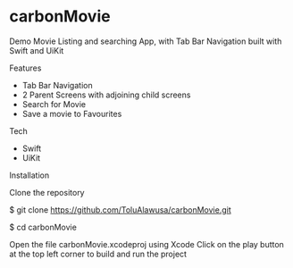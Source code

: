 # carbonMovie
Demo Movie Listing and searching App, with Tab Bar Navigation built with Swift and UiKit

Features
 - Tab Bar Navigation
 - 2 Parent Screens with adjoining child screens
 - Search for Movie
 - Save a movie to Favourites

Tech
 - Swift
 - UiKit
 
Installation

Clone the repository

$ git clone https://github.com/ToluAlawusa/carbonMovie.git

$ cd carbonMovie

Open the file carbonMovie.xcodeproj using Xcode Click on the play button at the top left corner to build and run the project
